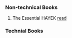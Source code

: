 
### Non-technical Books 
1. The Essential HAYEK [read](https://www.fraserinstitute.org/sites/default/files/essential-hayek.pdf)

### Technial Books


